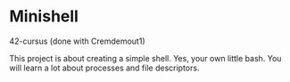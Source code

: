 # Minishell

42-cursus
(done with Cremdemout1) 

This project is about creating a simple shell.
Yes, your own little bash.
You will learn a lot about processes and file descriptors.
